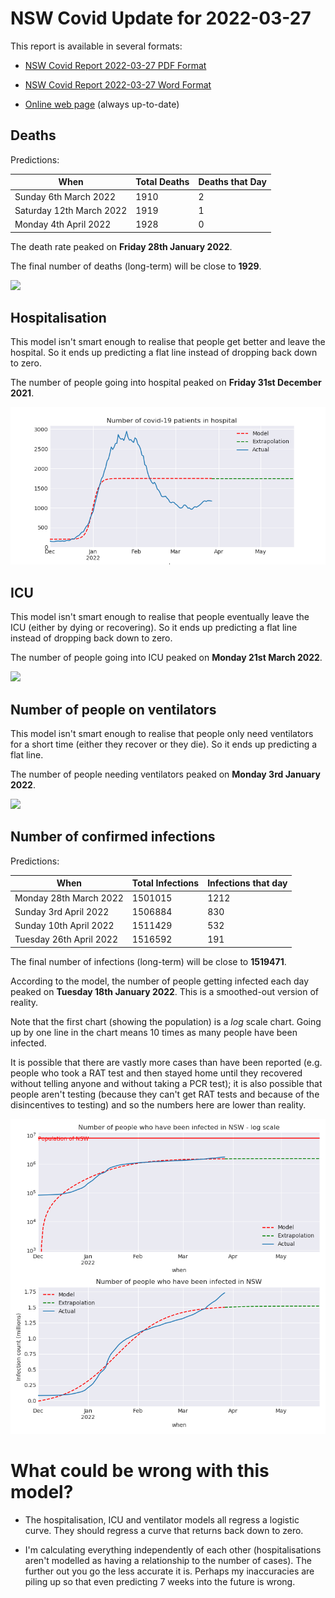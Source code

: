 # NSW Covid Update for 2022-03-27

This report is available in several formats:

- [NSW Covid Report 2022-03-27 PDF Format](https://github.com/solresol/yet-another-pandemic-prediction/raw/main/output/2022-03-27/nsw-covid-report-2022-03-27.pdf)

- [NSW Covid Report 2022-03-27 Word Format](https://github.com/solresol/yet-another-pandemic-prediction/raw/main/output/2022-03-27/nsw-covid-report-2022-03-27.docx)

- [Online web page](https://github.com/solresol/yet-another-pandemic-prediction/tree/main/output/README.md) (always up-to-date)

## Deaths

Predictions:

| When | Total Deaths | Deaths that Day |
| ---- | ------------ | --------------- |
| Sunday 6th March 2022 | 1910 | 2 |
| Saturday 12th March 2022 | 1919 | 1 |
| Monday 4th April 2022 | 1928 | 0 |

The death rate peaked on **Friday 28th January 2022**.

The final number of deaths (long-term) will
be close to **1929**.

![](2022-03-27/deaths.png)



## Hospitalisation

This model isn't smart enough to realise that people get better and leave the hospital.
So it ends up predicting a flat line instead of dropping back down to zero.

The number of people going into hospital peaked on **Friday 31st December 2021**.

![](2022-03-27/hospitalisation.png)

## ICU

This model isn't smart enough to realise that people eventually leave the ICU
(either by dying or recovering).
So it ends up predicting a flat line instead of dropping back down to zero.

The number of people going into ICU peaked on **Monday 21st March 2022**.

![](2022-03-27/icu.png)

## Number of people on ventilators

This model isn't smart enough to realise that people only need ventilators for
a short time (either they recover or they die). So it ends up predicting a flat line.

The number of people needing ventilators peaked on **Monday 3rd January 2022**.

![](2022-03-27/ventilators.png)

## Number of confirmed infections

Predictions:

| When | Total Infections | Infections that day |
| ---- | ------------ | --------------- |
| Monday 28th March 2022 | 1501015 | 1212 |
| Sunday 3rd April 2022 | 1506884 | 830 |
| Sunday 10th April 2022 | 1511429 | 532 |
| Tuesday 26th April 2022 | 1516592 | 191 |

The final number of infections (long-term) will
be close to **1519471**.


According to the model, the number of people getting infected each day peaked on **Tuesday 18th January 2022**. This is a smoothed-out version of reality.

Note that the first chart (showing the population) is a *log* scale chart. Going up by one line in the chart means 10 times as many people have been infected. 

It is possible that there are vastly more cases than have been
reported (e.g. people who took a RAT test and then stayed home until
they recovered without telling anyone and without taking a PCR test);
it is also possible that people aren't testing (because they can't get
RAT tests and because of the disincentives to testing) and so the
numbers here are lower than reality.


![](2022-03-27/infection.png)



# What could be wrong with this model?

- The hospitalisation, ICU and ventilator models all regress a logistic curve. They
should regress a curve that returns back down to zero.

- I'm calculating everything independently of each other (hospitalisations aren't modelled as having a relationship to the number of cases). The further out you go the less accurate it is. Perhaps my inaccuracies are piling up so that even predicting 7 weeks into the future is wrong.

